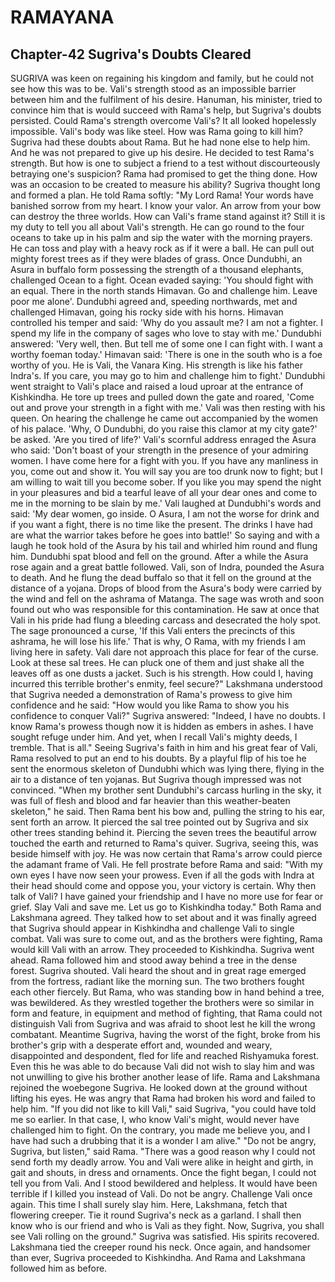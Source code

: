# RAMAYANA
## Chapter-42 Sugriva's Doubts Cleared

SUGRIVA was keen on regaining his kingdom and family, but he could not see how this was to be. Vali's strength stood as an impossible barrier between him and the fulfilment of his desire. Hanuman, his minister, tried to convince him that is would succeed with Rama's help, but Sugriva's doubts persisted. Could Rama's strength overcome Vali's? It all looked hopelessly impossible. Vali's body was like steel. How was Rama going to kill him? Sugriva had these doubts about Rama. But he had none else to help him. And he was not prepared to give up his desire. He decided to test Rama's strength. But how is one to subject a friend to a test without discourteously betraying one's suspicion? Rama had promised to get the thing done. How was an occasion to be created to measure his ability? Sugriva thought long and formed a plan. He told Rama softly: "My Lord Rama! Your words have banished sorrow from my heart. I know your valor. An arrow from your bow can destroy the three worlds. How can Vali's frame stand against it? Still it is my duty to tell you all about Vali's strength. He can go round to the four oceans to take up in his palm and sip the water with the morning prayers. He can toss and play with a heavy rock as if it were a ball. He can pull out mighty forest trees as if they were blades of grass. Once Dundubhi, an Asura in buffalo form possessing the strength of a thousand elephants, challenged Ocean to a fight. Ocean evaded saying: 'You should fight with an equal. There in the north stands Himavan. Go and challenge him. Leave poor me alone'. Dundubhi agreed and, speeding northwards, met and challenged Himavan, going his rocky side with his horns. Himavan controlled his temper and said: 'Why do you assault me? I am not a fighter. I spend my life in the company of sages who love to stay with me.' Dundubhi answered: 'Very well, then. But tell me of some one I can fight with. I want a worthy foeman today.' Himavan said: 'There is one in the south who is a foe worthy of you. He is Vali, the Vanara King. His strength is like his father Indra's. If you care, you may go to him and challenge him to fight.' Dundubhi went straight to Vali's place and raised a loud uproar at the entrance of Kishkindha. He tore up trees and pulled down the gate and roared, 'Come out and prove your strength in a fight with me.' Vali was then resting with his queen. On hearing the challenge he came out accompanied by the women of his palace. 'Why, O Dundubhi, do you raise this clamor at my city gate?' be asked. 'Are you tired of life?' Vali's scornful address enraged the Asura who said: 'Don't boast of your strength in the presence of your admiring women. I have come here for a fight with you. If you have any manliness in you, come out and show it. You will say you are too drunk now to fight; but I am willing to wait till you become sober. If you like you may spend the night in your pleasures and bid a tearful leave of all your dear ones and come to me in the morning to be slain by me.' Vali laughed at Dundubhi's words and said: 'My dear women, go inside. O Asura, I am not the worse for drink and if you want a fight, there is no time like the present. The drinks I have had are what the warrior takes before he goes into battle!' So saying and with a laugh he took hold of the Asura by his tail and whirled him round and flung him. Dundubhi spat blood and fell on the ground. After a while the Asura rose again and a great battle followed. Vali, son of Indra, pounded the Asura to death. And he flung the dead buffalo so that it fell on the ground at the distance of a yojana. Drops of blood from the Asura's body were carried by the wind and fell on the ashrama of Matanga. The sage was wroth and soon found out who was responsible for this contamination. He saw at once that Vali in his pride had flung a bleeding carcass and desecrated the holy spot. The sage pronounced a curse, 'If this Vali enters the precincts of this ashrama, he will lose his life.' That is why, O Rama, with my friends I am living here in safety. Vali dare not approach this place for fear of the curse. Look at these sal trees. He can pluck one of them and just shake all the leaves off as one dusts a jacket. Such is his strength. How could I, having incurred this terrible brother's enmity, feel secure?" Lakshmana understood that Sugriva needed a demonstration of Rama's prowess to give him confidence and he said: "How would you like Rama to show you his confidence to conquer Vali?" Sugriva answered: "Indeed, I have no doubts. I know Rama's prowess though now it is hidden as embers in ashes. I have sought refuge under him. And yet, when I recall Vali's mighty deeds, I tremble. That is all." Seeing Sugriva's faith in him and his great fear of Vali, Rama resolved to put an end to his doubts. By a playful flip of his toe he sent the enormous skeleton of Dundubhi which was lying there, flying in the air to a distance of ten yojanas. But Sugriva though impressed was not convinced. "When my brother sent Dundubhi's carcass hurling in the sky, it was full of flesh and blood and far heavier than this weather-beaten skeleton," he said. Then Rama bent his bow and, pulling the string to his ear, sent forth an arrow. It pierced the sal tree pointed out by Sugriva and six other trees standing behind it. Piercing the seven trees the beautiful arrow touched the earth and returned to Rama's quiver. Sugriva, seeing this, was beside himself with joy. He was now certain that Rama's arrow could pierce the adamant frame of Vali. He fell prostrate before Rama and said: "With my own eyes I have now seen your prowess. Even if all the gods with Indra at their head should come and oppose you, your victory is certain. Why then talk of Vali? I have gained your friendship and I have no more use for fear or grief. Slay Vali and save me. Let us go to Kishkindha today." Both Rama and Lakshmana agreed. They talked how to set about and it was finally agreed that Sugriva should appear in Kishkindha and challenge Vali to single combat. Vali was sure to come out, and as the brothers were fighting, Rama would kill Vali with an arrow. They proceeded to Kishkindha. Sugriva went ahead. Rama followed him and stood away behind a tree in the dense forest. Sugriva shouted. Vali heard the shout and in great rage emerged from the fortress, radiant like the morning sun. The two brothers fought each other fiercely. But Rama, who was standing bow in hand behind a tree, was bewildered. As they wrestled together the brothers were so similar in form and feature, in equipment and method of fighting, that Rama could not distinguish Vali from Sugriva and was afraid to shoot lest he kill the wrong combatant. Meantime Sugriva, having the worst of the fight, broke from his brother's grip with a desperate effort and, wounded and weary, disappointed and despondent, fled for life and reached Rishyamuka forest. Even this he was able to do because Vali did not wish to slay him and was not unwilling to give his brother another lease of life. Rama and Lakshmana rejoined the woebegone Sugriva. He looked down at the ground without lifting his eyes. He was angry that Rama had broken his word and failed to help him. "If you did not like to kill Vali," said Sugriva, "you could have told me so earlier. In that case, I, who know Vali's might, would never have challenged him to fight. On the contrary, you made me believe you, and I have had such a drubbing that it is a wonder I am alive." "Do not be angry, Sugriva, but listen," said Rama. "There was a good reason why I could not send forth my deadly arrow. You and Vali were alike in height and girth, in gait and shouts, in dress and ornaments. Once the fight began, I could not tell you from Vali. And I stood bewildered and helpless. It would have been terrible if I killed you instead of Vali. Do not be angry. Challenge Vali once again. This time I shall surely slay him. Here, Lakshmana, fetch that flowering creeper. Tie it round Sugriva's neck as a garland. I shall then know who is our friend and who is Vali as they fight. Now, Sugriva, you shall see Vali rolling on the ground." Sugriva was satisfied. His spirits recovered. Lakshmana tied the creeper round his neck. Once again, and handsomer than ever, Sugriva proceeded to Kishkindha. And Rama and Lakshmana followed him as before.